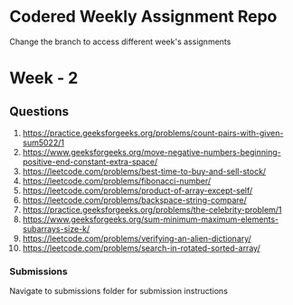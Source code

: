 # Codered Weekly Assignment Repo

Change the branch to access different week's assignments

# Week - 2

## Questions

1. https://practice.geeksforgeeks.org/problems/count-pairs-with-given-sum5022/1
2. https://www.geeksforgeeks.org/move-negative-numbers-beginning-positive-end-constant-extra-space/
3. https://leetcode.com/problems/best-time-to-buy-and-sell-stock/
4. https://leetcode.com/problems/fibonacci-number/
5. https://leetcode.com/problems/product-of-array-except-self/
6. https://leetcode.com/problems/backspace-string-compare/
7. https://practice.geeksforgeeks.org/problems/the-celebrity-problem/1
8. https://www.geeksforgeeks.org/sum-minimum-maximum-elements-subarrays-size-k/
9. https://leetcode.com/problems/verifying-an-alien-dictionary/
10. https://leetcode.com/problems/search-in-rotated-sorted-array/

### Submissions
Navigate to submissions folder for submission instructions
